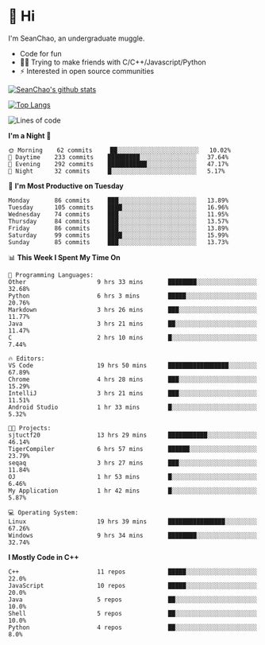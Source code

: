 # 👋 Hi
I'm SeanChao, an undergraduate muggle.

- Code for fun
- 👨‍💻 Trying to make friends with C/C++/Javascript/Python
- ⚡ Interested in open source communities

[![SeanChao's github stats](https://i-github-readme-stats.vercel.app/api?username=seanchao&show_icons=true)](https://github.com/anuraghazra/github-readme-stats)

[![Top Langs](https://i-github-readme-stats.vercel.app/api/top-langs/?username=seanchao&layout=compact)](https://github.com/anuraghazra/github-readme-stats)

<!--START_SECTION:waka-->
![Lines of code](https://img.shields.io/badge/From%20Hello%20World%20I%27ve%20Written-1.5%20million%20lines%20of%20code-blue)

**I'm a Night 🦉** 

```text
🌞 Morning    62 commits     ██░░░░░░░░░░░░░░░░░░░░░░░   10.02% 
🌆 Daytime    233 commits    █████████░░░░░░░░░░░░░░░░   37.64% 
🌃 Evening    292 commits    ███████████░░░░░░░░░░░░░░   47.17% 
🌙 Night      32 commits     █░░░░░░░░░░░░░░░░░░░░░░░░   5.17%

```
📅 **I'm Most Productive on Tuesday** 

```text
Monday       86 commits     ███░░░░░░░░░░░░░░░░░░░░░░   13.89% 
Tuesday      105 commits    ████░░░░░░░░░░░░░░░░░░░░░   16.96% 
Wednesday    74 commits     ███░░░░░░░░░░░░░░░░░░░░░░   11.95% 
Thursday     84 commits     ███░░░░░░░░░░░░░░░░░░░░░░   13.57% 
Friday       86 commits     ███░░░░░░░░░░░░░░░░░░░░░░   13.89% 
Saturday     99 commits     ████░░░░░░░░░░░░░░░░░░░░░   15.99% 
Sunday       85 commits     ███░░░░░░░░░░░░░░░░░░░░░░   13.73%

```


📊 **This Week I Spent My Time On** 

```text
💬 Programming Languages: 
Other                    9 hrs 33 mins       ████████░░░░░░░░░░░░░░░░░   32.68% 
Python                   6 hrs 3 mins        █████░░░░░░░░░░░░░░░░░░░░   20.76% 
Markdown                 3 hrs 26 mins       ███░░░░░░░░░░░░░░░░░░░░░░   11.77% 
Java                     3 hrs 21 mins       ██░░░░░░░░░░░░░░░░░░░░░░░   11.47% 
C                        2 hrs 10 mins       █░░░░░░░░░░░░░░░░░░░░░░░░   7.44%

🔥 Editors: 
VS Code                  19 hrs 50 mins      █████████████████░░░░░░░░   67.89% 
Chrome                   4 hrs 28 mins       ███░░░░░░░░░░░░░░░░░░░░░░   15.29% 
IntelliJ                 3 hrs 21 mins       ███░░░░░░░░░░░░░░░░░░░░░░   11.51% 
Android Studio           1 hr 33 mins        █░░░░░░░░░░░░░░░░░░░░░░░░   5.32%

🐱‍💻 Projects: 
sjtuctf20                13 hrs 29 mins      ███████████░░░░░░░░░░░░░░   46.14% 
TigerCompiler            6 hrs 57 mins       ██████░░░░░░░░░░░░░░░░░░░   23.79% 
seqaq                    3 hrs 27 mins       ███░░░░░░░░░░░░░░░░░░░░░░   11.84% 
OJ                       1 hr 53 mins        █░░░░░░░░░░░░░░░░░░░░░░░░   6.46% 
My Application           1 hr 42 mins        █░░░░░░░░░░░░░░░░░░░░░░░░   5.87%

💻 Operating System: 
Linux                    19 hrs 39 mins      ████████████████░░░░░░░░░   67.26% 
Windows                  9 hrs 34 mins       ████████░░░░░░░░░░░░░░░░░   32.74%

```

**I Mostly Code in C++** 

```text
C++                      11 repos            █████░░░░░░░░░░░░░░░░░░░░   22.0% 
JavaScript               10 repos            █████░░░░░░░░░░░░░░░░░░░░   20.0% 
Java                     5 repos             ██░░░░░░░░░░░░░░░░░░░░░░░   10.0% 
Shell                    5 repos             ██░░░░░░░░░░░░░░░░░░░░░░░   10.0% 
Python                   4 repos             ██░░░░░░░░░░░░░░░░░░░░░░░   8.0%

```



<!--END_SECTION:waka-->
